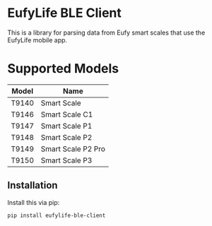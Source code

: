 # EufyLife BLE Client

This is a library for parsing data from Eufy smart scales that use the EufyLife mobile app.

# Supported Models

| Model | Name               |
| ----- | ------------------ |
| T9140 | Smart Scale        |
| T9146 | Smart Scale C1     |
| T9147 | Smart Scale P1     |
| T9148 | Smart Scale P2     |
| T9149 | Smart Scale P2 Pro |
| T9150 | Smart Scale P3     |

## Installation

Install this via pip:

`pip install eufylife-ble-client`
